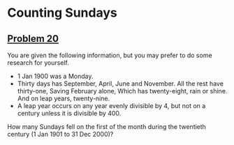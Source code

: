 # Counting Sundays
## [Problem 20](https://projecteuler.net/problem=20)

You are given the following information, but you may prefer to do some research for yourself.

 * 1 Jan 1900 was a Monday.
 * Thirty days has September, April, June and November. All the rest have thirty-one, Saving February alone, Which has twenty-eight, rain or shine. And on leap years, twenty-nine.
 * A leap year occurs on any year evenly divisible by 4, but not on a century unless it is divisible by 400.

How many Sundays fell on the first of the month during the twentieth century (1 Jan 1901 to 31 Dec 2000)?
    